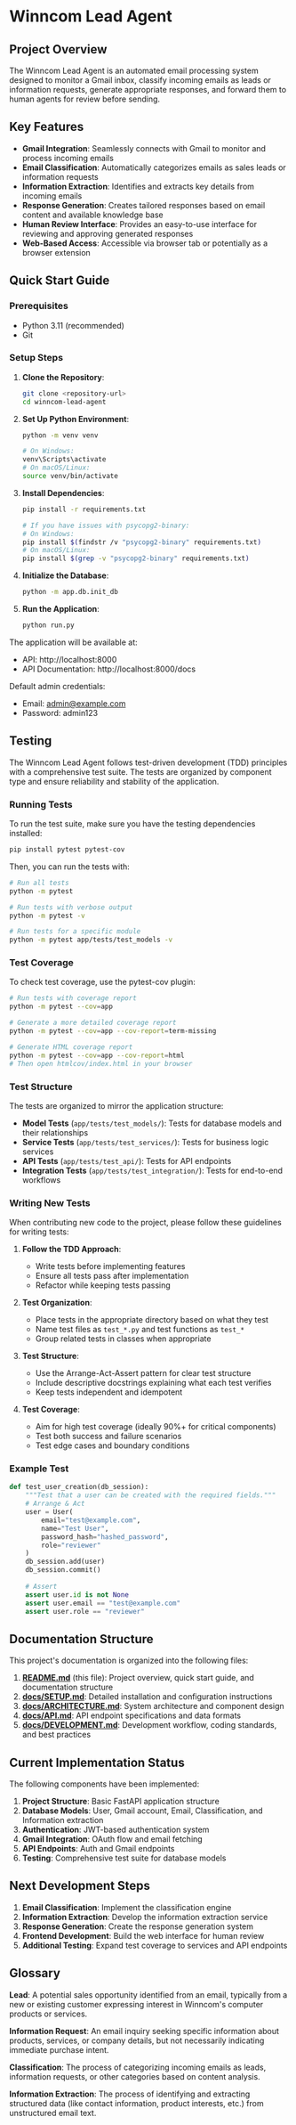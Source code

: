 # Winncom Lead Agent

## Project Overview

The Winncom Lead Agent is an automated email processing system designed to monitor a Gmail inbox, classify incoming emails as leads or information requests, generate appropriate responses, and forward them to human agents for review before sending.

## Key Features

- **Gmail Integration**: Seamlessly connects with Gmail to monitor and process incoming emails
- **Email Classification**: Automatically categorizes emails as sales leads or information requests
- **Information Extraction**: Identifies and extracts key details from incoming emails
- **Response Generation**: Creates tailored responses based on email content and available knowledge base
- **Human Review Interface**: Provides an easy-to-use interface for reviewing and approving generated responses
- **Web-Based Access**: Accessible via browser tab or potentially as a browser extension

## Quick Start Guide

### Prerequisites

- Python 3.11 (recommended)
- Git

### Setup Steps

1. **Clone the Repository**:
   ```bash
   git clone <repository-url>
   cd winncom-lead-agent
   ```

2. **Set Up Python Environment**:
   ```bash
   python -m venv venv
   
   # On Windows:
   venv\Scripts\activate
   # On macOS/Linux:
   source venv/bin/activate
   ```

3. **Install Dependencies**:
   ```bash
   pip install -r requirements.txt
   
   # If you have issues with psycopg2-binary:
   # On Windows:
   pip install $(findstr /v "psycopg2-binary" requirements.txt)
   # On macOS/Linux:
   pip install $(grep -v "psycopg2-binary" requirements.txt)
   ```

4. **Initialize the Database**:
   ```bash
   python -m app.db.init_db
   ```

5. **Run the Application**:
   ```bash
   python run.py
   ```

The application will be available at:
- API: http://localhost:8000
- API Documentation: http://localhost:8000/docs

Default admin credentials:
- Email: admin@example.com
- Password: admin123

## Testing

The Winncom Lead Agent follows test-driven development (TDD) principles with a comprehensive test suite. The tests are organized by component type and ensure reliability and stability of the application.

### Running Tests

To run the test suite, make sure you have the testing dependencies installed:

```bash
pip install pytest pytest-cov
```

Then, you can run the tests with:

```bash
# Run all tests
python -m pytest

# Run tests with verbose output
python -m pytest -v

# Run tests for a specific module
python -m pytest app/tests/test_models -v
```

### Test Coverage

To check test coverage, use the pytest-cov plugin:

```bash
# Run tests with coverage report
python -m pytest --cov=app

# Generate a more detailed coverage report
python -m pytest --cov=app --cov-report=term-missing

# Generate HTML coverage report
python -m pytest --cov=app --cov-report=html
# Then open htmlcov/index.html in your browser
```

### Test Structure

The tests are organized to mirror the application structure:

- **Model Tests** (`app/tests/test_models/`): Tests for database models and their relationships
- **Service Tests** (`app/tests/test_services/`): Tests for business logic services
- **API Tests** (`app/tests/test_api/`): Tests for API endpoints
- **Integration Tests** (`app/tests/test_integration/`): Tests for end-to-end workflows

### Writing New Tests

When contributing new code to the project, please follow these guidelines for writing tests:

1. **Follow the TDD Approach**:
   - Write tests before implementing features
   - Ensure all tests pass after implementation
   - Refactor while keeping tests passing

2. **Test Organization**:
   - Place tests in the appropriate directory based on what they test
   - Name test files as `test_*.py` and test functions as `test_*`
   - Group related tests in classes when appropriate

3. **Test Structure**:
   - Use the Arrange-Act-Assert pattern for clear test structure
   - Include descriptive docstrings explaining what each test verifies
   - Keep tests independent and idempotent

4. **Test Coverage**:
   - Aim for high test coverage (ideally 90%+ for critical components)
   - Test both success and failure scenarios
   - Test edge cases and boundary conditions

### Example Test

```python
def test_user_creation(db_session):
    """Test that a user can be created with the required fields."""
    # Arrange & Act
    user = User(
        email="test@example.com",
        name="Test User",
        password_hash="hashed_password",
        role="reviewer"
    )
    db_session.add(user)
    db_session.commit()
    
    # Assert
    assert user.id is not None
    assert user.email == "test@example.com"
    assert user.role == "reviewer"
```

## Documentation Structure

This project's documentation is organized into the following files:

1. **[README.md](README.md)** (this file): Project overview, quick start guide, and documentation structure
2. **[docs/SETUP.md](docs/SETUP.md)**: Detailed installation and configuration instructions
3. **[docs/ARCHITECTURE.md](docs/ARCHITECTURE.md)**: System architecture and component design
4. **[docs/API.md](docs/API.md)**: API endpoint specifications and data formats
5. **[docs/DEVELOPMENT.md](docs/DEVELOPMENT.md)**: Development workflow, coding standards, and best practices

## Current Implementation Status

The following components have been implemented:

1. **Project Structure**: Basic FastAPI application structure
2. **Database Models**: User, Gmail account, Email, Classification, and Information extraction
3. **Authentication**: JWT-based authentication system
4. **Gmail Integration**: OAuth flow and email fetching
5. **API Endpoints**: Auth and Gmail endpoints
6. **Testing**: Comprehensive test suite for database models

## Next Development Steps

1. **Email Classification**: Implement the classification engine
2. **Information Extraction**: Develop the information extraction service
3. **Response Generation**: Create the response generation system
4. **Frontend Development**: Build the web interface for human review
5. **Additional Testing**: Expand test coverage to services and API endpoints

## Glossary

**Lead**: A potential sales opportunity identified from an email, typically from a new or existing customer expressing interest in Winncom's computer products or services.

**Information Request**: An email inquiry seeking specific information about products, services, or company details, but not necessarily indicating immediate purchase intent.

**Classification**: The process of categorizing incoming emails as leads, information requests, or other categories based on content analysis.

**Information Extraction**: The process of identifying and extracting structured data (like contact information, product interests, etc.) from unstructured email text.